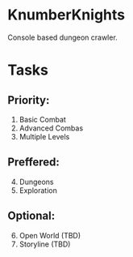 # KnumberKnights
Console based dungeon crawler.


# Tasks
## Priority:
1. Basic Combat
2. Advanced Combas
3. Multiple Levels
## Preffered:
4. Dungeons
5. Exploration
## Optional:
6. Open World (TBD)
7. Storyline (TBD)
